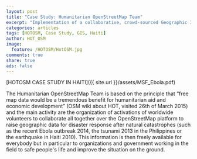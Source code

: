 ```yaml
---
layout: post
title: "Case Study: Humanitarian OpenStreetMap Team"
excerpt: "Implementation of a collaborative, crowd-sourced Geographic Information System for humanitarian aid and economic development."
categories: articles
tags: [HOTOSM, Case Study, GIS, Haiti]
author: HOT_OSM
image:
  feature: /HOTOSM/HotOSM.jpg
comments: true
share: true
ads: false
---
```


[HOTOSM CASE STUDY IN HAITI]({{ site.url }}/assets/MSF_Ebola.pdf)

The Humanitarian OpenStreetMap Team is based on the principle that “free map data would be a tremendous benefit for humanitarian aid and economic development” (OSM wiki about HOT, visited 26th of March 2015) and the main activity are the organization of activations of worldwide volunteers to collaborate all together over the OpenStreetMap platform to raise geographic data for disaster response after natural catastrophes (such as the recent Ebola outbreak 2014, the tsunami 2013 in the Philippines or the earthquake in Haiti 2010). This information is then freely available for everybody but in particular to organizations and government working in the field to safe people's life and improve the situation on the ground.
